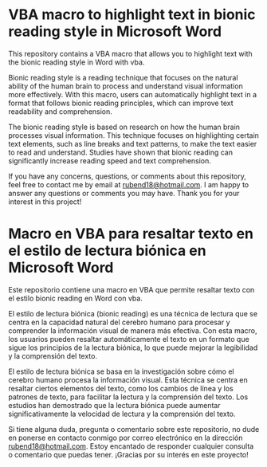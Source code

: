 # VBA macro to highlight text in bionic reading style in Microsoft Word

This repository contains a VBA macro that allows you to highlight text with the bionic reading style in Word with vba.

Bionic reading style is a reading technique that focuses on the natural ability of the human brain to process and understand visual information more effectively. With this macro, users can automatically highlight text in a format that follows bionic reading principles, which can improve text readability and comprehension.

The bionic reading style is based on research on how the human brain processes visual information. This technique focuses on highlighting certain text elements, such as line breaks and text patterns, to make the text easier to read and understand. Studies have shown that bionic reading can significantly increase reading speed and text comprehension.

If you have any concerns, questions, or comments about this repository, feel free to contact me by email at rubend18@hotmail.com. I am happy to answer any questions or comments you may have. Thank you for your interest in this project!

# Macro en VBA para resaltar texto en el estilo de lectura biónica en Microsoft Word

Este repositorio contiene una macro en VBA que permite resaltar texto con el estilo bionic reading en Word con vba.

El estilo de lectura biónica (bionic reading) es una técnica de lectura que se centra en la capacidad natural del cerebro humano para procesar y comprender la información visual de manera más efectiva. Con esta macro, los usuarios pueden resaltar automáticamente el texto en un formato que sigue los principios de la lectura biónica, lo que puede mejorar la legibilidad y la comprensión del texto.

El estilo de lectura biónica se basa en la investigación sobre cómo el cerebro humano procesa la información visual. Esta técnica se centra en resaltar ciertos elementos del texto, como los cambios de línea y los patrones de texto, para facilitar la lectura y la comprensión del texto. Los estudios han demostrado que la lectura biónica puede aumentar significativamente la velocidad de lectura y la comprensión del texto.

Si tiene alguna duda, pregunta o comentario sobre este repositorio, no dude en ponerse en contacto conmigo por correo electrónico en la dirección rubend18@hotmail.com. Estoy encantado de responder cualquier consulta o comentario que puedas tener. ¡Gracias por su interés en este proyecto!
